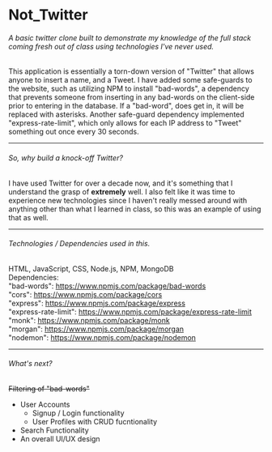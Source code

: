 # Not_Twitter
###### A basic twitter clone built to demonstrate my knowledge of the full stack coming fresh out of class using technologies I've never used.
This application is essentially a torn-down version of "Twitter" that allows anyone to insert a name, and a Tweet. I have added some safe-guards to the website, such as utilizing NPM to install "bad-words", a dependency that prevents someone from inserting in any bad-words on the client-side prior to entering in the database. If a "bad-word", does get in, it will be replaced with asterisks. Another safe-guard dependency implemented "express-rate-limit", which only allows for each IP address to "Tweet" something out once every 30 seconds.
<hr/>

###### So, why build a knock-off Twitter?
I have used Twitter for over a decade now, and it's something that I understand the grasp of **extremely** well. I also felt like it was time to experience new technologies since I haven't really messed around with anything other than what I learned in class, so this was an example of using that as well.
<hr/>

###### Technologies / Dependencies used in this.
HTML, JavaScript, CSS, Node.js, NPM, MongoDB  
Dependencies:   
"bad-words": https://www.npmjs.com/package/bad-words  
"cors": https://www.npmjs.com/package/cors  
"express": https://www.npmjs.com/package/express  
"express-rate-limit": https://www.npmjs.com/package/express-rate-limit  
"monk": https://www.npmjs.com/package/monk  
"morgan": https://www.npmjs.com/package/morgan  
"nodemon": https://www.npmjs.com/package/nodemon  
<hr/>

###### What's next?
~~Filtering of "bad-words"~~
+ User Accounts
    - Signup / Login functionality
    - User Profiles with CRUD fucntionality
+ Search Functionality
+ An overall UI/UX design
